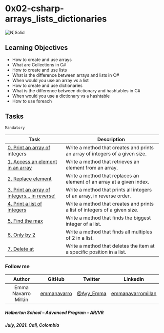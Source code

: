 # 0x02-csharp-arrays_lists_dictionaries

![N|Solid](https://upload.wikimedia.org/wikipedia/commons/thumb/4/4f/Csharp_Logo.png/245px-Csharp_Logo.png)

## Learning Objectives

* How to create and use arrays
* What are Collections in C#
* How to create and use lists
* What is the difference between arrays and lists in C#
* When would you use an array vs a list
* How to create and use dictionaries
* What is the difference between dictionary and hashtables in C#
* When would you use a dictionary vs a hashtable
* How to use foreach

## Tasks

``Mandatory``

| Task | Description |
| ------ | ------ |
| [0. Print an array of integers](0-print_array) | Write a method that creates and prints an array of integers of a given size. |
| [1. Access an element in an array](1-element_at) | Write a method that retrieves an element from an array. |
| [2. Replace element](2-replace_element) | Write a method that replaces an element of an array at a given index. |
| [3. Print an array of integers... in reverse!](3-print_array_reverse) | Write a method that prints all integers of an array, in reverse order. |
| [4. Print a list of integers](4-print_list) | Write a method that creates and prints a list of integers of a given size. |
| [5. Find the max ](5-max_integer) | Write a method that finds the biggest integer of a list. |
| [6. Only by 2](6-divisible_by_2) | Write a method that finds all multiples of 2 in a list. |
| [7. Delete at ](7-delete_at) | Write a method that deletes the item at a specific position in a list. |

### Follow me

| Author | GitHub | Twitter | Linkedin |
| :---: | :---: | :---: | :---: |
| Emma Navarro Millán | [emmanavarro](https://github.com/emmanavarro) | [@Ayy_Emma](https://twitter.com/Ayy_Emma) | [emmanavarromillan](https://www.linkedin.com/in/emmanavarromillan) |

##### Holberton School – Advanced Program – AR/VR
##### July, 2021. Cali, Colombia
